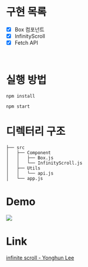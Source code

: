 # 구현 목록

- [x] Box 컴포넌트
- [x] InfinityScroll
- [x] Fetch API

<br/>

# 실행 방법

```
npm install

npm start
```

# 디렉터리 구조

```
├── src
│   ├── Component
│   │   ├── Box.js
│   │   └── InfinityScroll.js
│   ├── Utils
│   │   └── api.js
│   └── app.js

```

# Demo

<img src="./src/Demo/demo.gif">

# Link

[infinite scroll - Yonghun Lee](https://velog.io/@yh1120/Infinite-Scroll)
